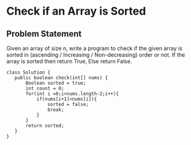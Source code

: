 # Check if an Array is Sorted

## Problem Statement
 Given an array of size n, write a program to check if the given array is sorted in (ascending / Increasing / Non-decreasing) order or not. If the array is sorted then return True, Else return False.

 ```
 class Solution {
    public boolean check(int[] nums) {
        Boolean sorted = true;
        int count = 0;
        for(int i =0;i<nums.length-2;i++){
            if(nums[i+1]<nums[i]){
                sorted = false;
                break;
            }
        }
        return sorted;
    }
}
```

